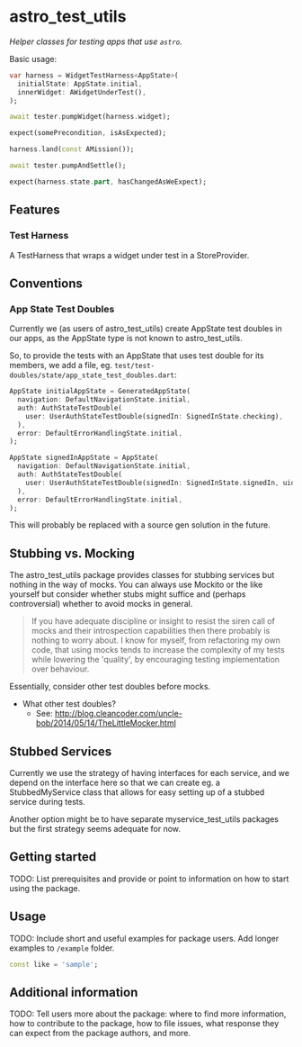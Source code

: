# astro_test_utils

*Helper classes for testing apps that use `astro`.*

Basic usage:

```dart
var harness = WidgetTestHarness<AppState>(
  initialState: AppState.initial,
  innerWidget: AWidgetUnderTest(),
);

await tester.pumpWidget(harness.widget);

expect(somePrecondition, isAsExpected);

harness.land(const AMission());

await tester.pumpAndSettle();

expect(harness.state.part, hasChangedAsWeExpect);
```

## Features

### Test Harness

A TestHarness that wraps a widget under test in a StoreProvider.

## Conventions

### App State Test Doubles

Currently we (as users of astro_test_utils) create AppState test doubles
in our apps, as the AppState type is not known to astro_test_utils.

So, to provide the tests with an AppState that uses test double for its members,
we add a file, eg. `test/test-doubles/state/app_state_test_doubles.dart`:

```dart
AppState initialAppState = GeneratedAppState(
  navigation: DefaultNavigationState.initial,
  auth: AuthStateTestDouble(
    user: UserAuthStateTestDouble(signedIn: SignedInState.checking),
  ),
  error: DefaultErrorHandlingState.initial,
);

AppState signedInAppState = AppState(
  navigation: DefaultNavigationState.initial,
  auth: AuthStateTestDouble(
    user: UserAuthStateTestDouble(signedIn: SignedInState.signedIn, uid: 'uid'),
  ),
  error: DefaultErrorHandlingState.initial,
);
```

This will probably be replaced with a source gen solution in the future.

## Stubbing vs. Mocking

The astro_test_utils package provides classes for stubbing services but nothing in the way of mocks.
You can always use Mockito or the like yourself but consider whether stubs might suffice and (perhaps
controversial) whether to avoid mocks in general.

> If you have adequate discipline or insight to resist the siren call of mocks and their introspection
> capabilities then there probably is nothing to worry about. I know for myself, from refactoring my own
> code, that using mocks tends to increase the complexity of my tests while lowering the 'quality', by
> encouraging testing implementation over behaviour.
>
Essentially, consider other test doubles before mocks.

- What other test doubles?
  - See: <http://blog.cleancoder.com/uncle-bob/2014/05/14/TheLittleMocker.html>

## Stubbed Services

Currently we use the strategy of having interfaces for each service, and we depend on the interface here so that we can create eg. a StubbedMyService class that allows for easy setting up of a stubbed service during tests.

Another option might be to have separate myservice_test_utils packages but the first strategy seems adequate for now.

## Getting started

TODO: List prerequisites and provide or point to information on how to
start using the package.

## Usage

TODO: Include short and useful examples for package users. Add longer examples
to `/example` folder.

```dart
const like = 'sample';
```

## Additional information

TODO: Tell users more about the package: where to find more information, how to
contribute to the package, how to file issues, what response they can expect
from the package authors, and more.
